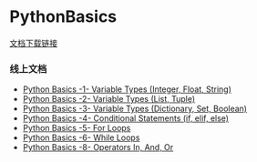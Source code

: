 # PythonBasics

[文档下载链接](https://github.com/MianmianCoding/PythonBasics/archive/refs/heads/main.zip)

### 线上文档
* [Python Basics -1- Variable Types (Integer, Float, String)](https://github.com/MianmianCoding/PythonBasics/blob/main/%E7%BB%B5%E7%BB%B5%20Python%20Basics%20-1-%20Variable%20Types%20(Integer%2C%20Float%2C%20String)%20-%20%E8%AE%B2%E4%B9%89.ipynb)
* [Python Basics -2- Variable Types (List, Tuple)](https://github.com/MianmianCoding/PythonBasics/blob/main/%E7%BB%B5%E7%BB%B5%20Python%20Basics%20-2-%20Variable%20Types%20(List%2C%20Tuple)%20-%20%E8%AE%B2%E4%B9%89.ipynb)
* [Python Basics -3- Variable Types (Dictionary, Set, Boolean)](https://github.com/MianmianCoding/PythonBasics/blob/main/%E7%BB%B5%E7%BB%B5%20Python%20Basics%20-3-%20Variable%20Types%20(Dictionary%2C%20Set%2C%20Boolean)%20-%20%E8%AE%B2%E4%B9%89.ipynb)
* [Python Basics -4- Conditional Statements (if, elif, else)](https://github.com/MianmianCoding/PythonBasics/blob/main/%E7%BB%B5%E7%BB%B5%20Python%20Basics%20-4-%20Conditional%20Statements%20(%20if%2C%20elif%2C%20else%20)%20-%20%E8%AE%B2%E4%B9%89.ipynb)
* [Python Basics -5- For Loops](https://github.com/MianmianCoding/PythonBasics/blob/main/%E7%BB%B5%E7%BB%B5%20Python%20Basics%20-5-%20For%20Loops%20-%20%E8%AE%B2%E4%B9%89.ipynb)
* [Python Basics -6- While Loops](https://github.com/MianmianCoding/PythonBasics/blob/main/%E7%BB%B5%E7%BB%B5%20Python%20Basics%20-6-%20While%20Loops%20-%20%E8%AE%B2%E4%B9%89.ipynb)
* [Python Basics -8- Operators In, And, Or](https://github.com/MianmianCoding/PythonBasics/blob/main/%E7%BB%B5%E7%BB%B5%20Python%20Basics%20-7-%20Built-in%20Functions%20of%20Python%20-%20%E8%AE%B2%E4%B9%89.ipynb)
